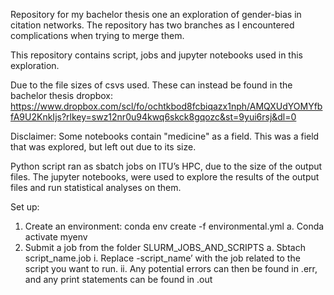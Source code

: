 Repository for my bachelor thesis one an exploration of gender-bias in citation networks.
The repository has two branches as I encountered complications when trying to merge them.

This repository contains script, jobs and jupyter notebooks used in this exploration.

Due to the file sizes of csvs used. These can instead be found in the bachelor thesis dropbox: https://www.dropbox.com/scl/fo/ochtkbod8fcbiqazx1nph/AMQXUdYOMYfbfA9U2KnkIjs?rlkey=swz12nr0u94kwq6skck8gqozc&st=9yui6rsj&dl=0 


Disclaimer: Some notebooks contain "medicine" as a field. This was a field that was explored, but left out due to its size.

Python script ran as sbatch jobs on ITU’s HPC, due to the size of the output files. The jupyter notebooks, were used to explore the results of the output files and run statistical analyses on them.

Set up:
1.	Create an environment: conda env create -f environmental.yml
a.	Conda activate myenv
2.	Submit a job from the folder SLURM_JOBS_AND_SCRIPTS
a.	Sbtach script_name.job
i.	Replace -script_name’ with the job related to the script you want to run. 
ii.	Any potential errors can then be found in .err, and any print statements can be found in .out


